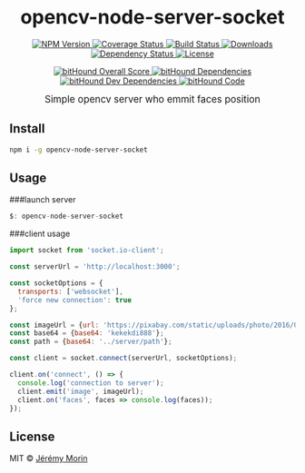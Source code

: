 <big><h1 align="center">opencv-node-server-socket</h1></big>

<p align="center">
  <a href="https://npmjs.org/package/opencv-node-server-socket">
    <img src="https://img.shields.io/npm/v/opencv-node-server-socket.svg?style=flat-square"
         alt="NPM Version">
  </a>

  <a href="https://coveralls.io/r/Jermorin/opencv-node-server-socket">
    <img src="https://img.shields.io/coveralls/Jermorin/opencv-node-server-socket.svg?style=flat-square"
         alt="Coverage Status">
  </a>

  <a href="https://travis-ci.org/Jermorin/opencv-node-server-socket">
    <img src="https://img.shields.io/travis/Jermorin/opencv-node-server-socket.svg?style=flat-square"
         alt="Build Status">
  </a>

  <a href="https://npmjs.org/package/opencv-node-server-socket">
    <img src="http://img.shields.io/npm/dm/opencv-node-server-socket.svg?style=flat-square"
         alt="Downloads">
  </a>

  <a href="https://david-dm.org/Jermorin/opencv-node-server-socket.svg">
    <img src="https://david-dm.org/Jermorin/opencv-node-server-socket.svg?style=flat-square"
         alt="Dependency Status">
  </a>

  <a href="https://github.com/Jermorin/opencv-node-server-socket/blob/master/LICENSE">
    <img src="https://img.shields.io/npm/l/opencv-node-server-socket.svg?style=flat-square"
         alt="License">
  </a>
</p>
<p align="center">
  <a href="https://www.bithound.io/github/Jermorin/opencv-node-server-socket">
    <img src="https://www.bithound.io/github/Jermorin/opencv-node-server-socket/badges/score.svg"
         alt="bitHound Overall Score">
  </a>
  
  <a href="https://www.bithound.io/github/Jermorin/opencv-node-server-socket/master/dependencies/npm">
    <img src="https://www.bithound.io/github/Jermorin/opencv-node-server-socket/badges/dependencies.svg"
         alt="bitHound Dependencies">
  </a>
  
  <a href="https://www.bithound.io/github/Jermorin/opencv-node-server-socket/master/dependencies/npm">
    <img src="https://www.bithound.io/github/Jermorin/opencv-node-server-socket/badges/devDependencies.svg"
         alt="bitHound Dev Dependencies">
  </a>
  
  <a href="https://www.bithound.io/github/Jermorin/opencv-node-server-socket">
    <img src="https://www.bithound.io/github/Jermorin/opencv-node-server-socket/badges/code.svg"
         alt="bitHound Code">
  </a>
</p>

<p align="center">
  <big>
    Simple opencv server who emmit faces position
  </big>
</p>


## Install

```sh
npm i -g opencv-node-server-socket
```

## Usage

###launch server
```js
$: opencv-node-server-socket
```

###client usage
```js
import socket from 'socket.io-client';

const serverUrl = 'http://localhost:3000';

const socketOptions = {
  transports: ['websocket'],
  'force new connection': true
};

const imageUrl = {url: 'https://pixabay.com/static/uploads/photo/2016/01/09/08/38/india-1129953_960_720.jpg'};
const base64 = {base64: 'kekekdi888'};
const path = {base64: '../server/path'};

const client = socket.connect(serverUrl, socketOptions);

client.on('connect', () => {
  console.log('connection to server');
  client.emit('image', imageUrl);
  client.on('faces', faces => console.log(faces));
});
```

## License

MIT © [Jérémy Morin](http://jermor.in)
